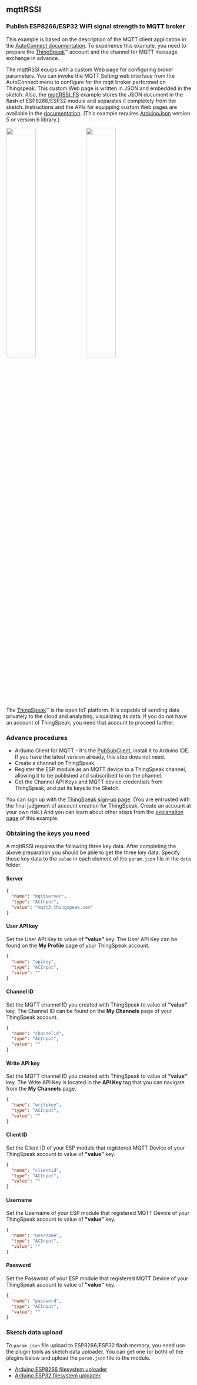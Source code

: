 ## mqttRSSI

### Publish ESP8266/ESP32 WiFi signal strength to MQTT broker

This example is based on the description of the MQTT client application in the [AutoConnect documentation](https://hieromon.github.io/AutoConnect/howtoembed.html#used-with-mqtt-as-a-client-application). To experience this example, you need to prepare the [ThingSpeak](https://thingspeak.com/)&trade; account and the channel for MQTT message exchange in advance.

The mqttRSSI equips with a custom Web page for configuring broker parameters. You can invoke the MQTT Setting web interface from the AutoConnect menu to configure for the mqtt broker performed on Thingspeak. This custom Web page is written in JSON and embedded in the sketch. Also, the [mqttRSSI_FS](https://github.com/Hieromon/AutoConnect/tree/master/examples/mqttRSSI_FS) example stores the JSON document in the flash of ESP8266/ESP32 module and separates it completely from the sketch. Instructions and the APIs for equipping custom Web pages are available in the [documentation](https://hieromon.github.io/AutoConnect/acintro.html). (This example requires [ArduinoJson](https://github.com/bblanchon/ArduinoJson) version 5 or version 6 library.)

<img src="https://hieromon.github.io/AutoConnect/images/ac_mqtt_setting.png" width="40%"/>
&nbsp;&nbsp;
<img src="https://hieromon.github.io/AutoConnect/images/ChannelStatus.png" width="40%"/>

The [ThingSpeak](https://thingspeak.com/)&trade; is the open IoT platform. It is capable of sending data privately to the cloud and analyzing, visualizing its data. If you do not have an account of ThingSpeak, you need that account to proceed further.

### Advance procedures

- Arduino Client for MQTT - It's the [PubSubClient](https://github.com/knolleary/pubsubclient), install it to Arduino IDE. If you have the latest version already, this step does not need.
- Create a channel on ThingSpeak.
- Register the ESP module as an MQTT device to a ThingSpeak channel, allowing it to be published and subscribed to on the channel.
- Get the Channel API Keys and MQTT device credentials from ThingSpeak, and put its keys to the Sketch.

You can sign up with the [ThingSpeak sign-up page](https://thingspeak.com/login). (You are entrusted with the final judgment of account creation for ThingSpeak. Create an account at your own risk.) And you can learn about other steps from the [explanation page](https://hieromon.github.io/AutoConnect/howtoembed.html#used-with-mqtt-as-a-client-application) of this example.

### Obtaining the keys you need

A mqttRSSI requires the following three key data. After completing the above preparation you should be able to get the three key data. Specify those key data to the `value` in each element of the `param.json` file in the `data` folder.

#### Server

```json
{
  "name": "mqttserver",
  "type": "ACInput",
  "value": "mqtt3.thingspeak.com"
}
```

#### User API key

Set the User API Key to value of **"value"** key. The User API Key can be found on the **My Profile** page of your ThingSpeak account.

```json
{
  "name": "apikey",
  "type": "ACInput",
  "value": ""
}
```

#### Channel ID

Set the MQTT channel ID you created with ThingSpeak to value of **"value"** key. The Channel ID can be found on the **My Channels** page of your ThingSpeak account.

```json
{
  "name": "channelid",
  "type": "ACInput",
  "value": ""
}
```

#### Write API key

Set the MQTT channel ID you created with ThingSpeak to value of **"value"** key. The Write API Key is located in the **API Key** tag that you can navigate from the **My Channels** page.

```json
{
  "name": "writekey",
  "type": "ACInput",
  "value": ""
}
```

#### Client ID

Set the Client ID of your ESP module that registered MQTT Device of your ThingSpeak account to value of **"value"** key.

```json
{
  "name": "clientid",
  "type": "ACInput",
  "value": ""
}
```

#### Username

Set the Username of your ESP module that registered MQTT Device of your ThingSpeak account to value of **"value"** key.

```json
{
  "name": "username",
  "type": "ACInput",
  "value": ""
}
```

#### Password

Set the Password of your ESP module that registered MQTT Device of your ThingSpeak account to value of **"value"** key.

```json
{
  "name": "password",
  "type": "ACInput",
  "value": ""
}
```

### Sketch data upload

To `param.json` file upload to ESP8266/ESP32 flash memory, you need use the plugin tools as sketch data uploader. You can get one (or both) of the plugins below and upload the `param.json` file to the module.

- [Arduino ESP8266 filesystem uploader](https://github.com/esp8266/arduino-esp8266fs-plugin)
- [Arduino ESP32 filesystem uploader](https://github.com/me-no-dev/arduino-esp32fs-plugin)
